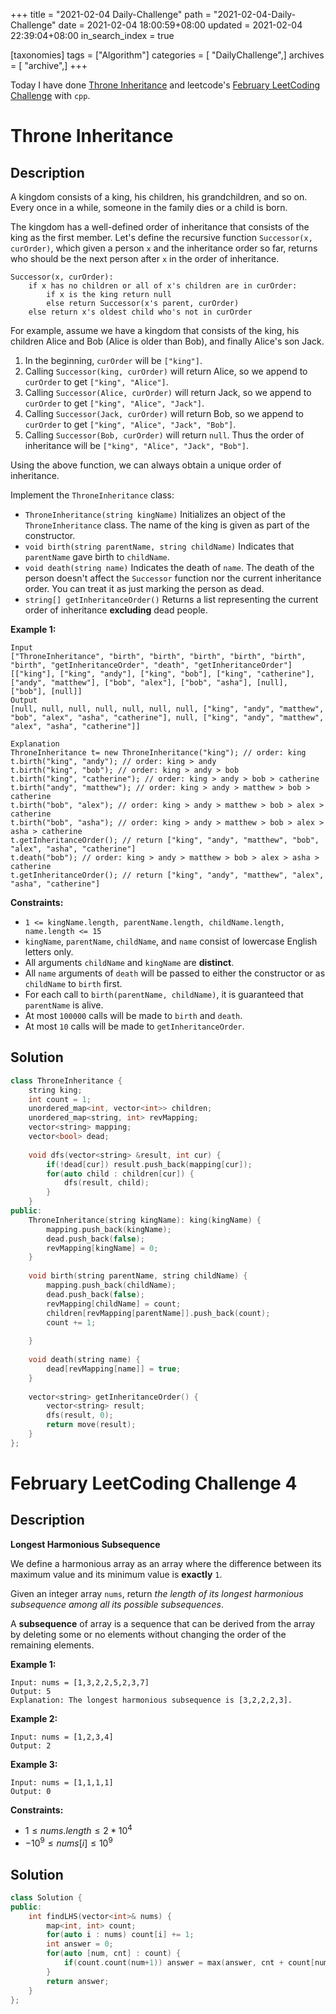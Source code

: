 +++
title = "2021-02-04 Daily-Challenge"
path = "2021-02-04-Daily-Challenge"
date = 2021-02-04 18:00:59+08:00
updated = 2021-02-04 22:39:04+08:00
in_search_index = true

[taxonomies]
tags = ["Algorithm"]
categories = [ "DailyChallenge",]
archives = [ "archive",]
+++

Today I have done [Throne Inheritance](https://leetcode.com/problems/throne-inheritance/) and leetcode's [February LeetCoding Challenge](https://leetcode.com/explore/featured/card/february-leetcoding-challenge-2021/584/week-1-february-1st-february-7th/3628/) with `cpp`.

<!-- more -->

# Throne Inheritance

## Description

A kingdom consists of a king, his children, his grandchildren, and so on. Every once in a while, someone in the family dies or a child is born.

The kingdom has a well-defined order of inheritance that consists of the king as the first member. Let's define the recursive function `Successor(x, curOrder)`, which given a person `x` and the inheritance order so far, returns who should be the next person after `x` in the order of inheritance.

```
Successor(x, curOrder):
    if x has no children or all of x's children are in curOrder:
        if x is the king return null
        else return Successor(x's parent, curOrder)
    else return x's oldest child who's not in curOrder
```

For example, assume we have a kingdom that consists of the king, his children Alice and Bob (Alice is older than Bob), and finally Alice's son Jack.

1. In the beginning, `curOrder` will be `["king"]`.
2. Calling `Successor(king, curOrder)` will return Alice, so we append to `curOrder` to get `["king", "Alice"]`.
3. Calling `Successor(Alice, curOrder)` will return Jack, so we append to `curOrder` to get `["king", "Alice", "Jack"]`.
4. Calling `Successor(Jack, curOrder)` will return Bob, so we append to `curOrder` to get `["king", "Alice", "Jack", "Bob"]`.
5. Calling `Successor(Bob, curOrder)` will return `null`. Thus the order of inheritance will be `["king", "Alice", "Jack", "Bob"]`.

Using the above function, we can always obtain a unique order of inheritance.

Implement the `ThroneInheritance` class:

- `ThroneInheritance(string kingName)` Initializes an object of the `ThroneInheritance` class. The name of the king is given as part of the constructor.
- `void birth(string parentName, string childName)` Indicates that `parentName` gave birth to `childName`.
- `void death(string name)` Indicates the death of `name`. The death of the person doesn't affect the `Successor` function nor the current inheritance order. You can treat it as just marking the person as dead.
- `string[] getInheritanceOrder()` Returns a list representing the current order of inheritance **excluding** dead people.

 

**Example 1:**

```
Input
["ThroneInheritance", "birth", "birth", "birth", "birth", "birth", "birth", "getInheritanceOrder", "death", "getInheritanceOrder"]
[["king"], ["king", "andy"], ["king", "bob"], ["king", "catherine"], ["andy", "matthew"], ["bob", "alex"], ["bob", "asha"], [null], ["bob"], [null]]
Output
[null, null, null, null, null, null, null, ["king", "andy", "matthew", "bob", "alex", "asha", "catherine"], null, ["king", "andy", "matthew", "alex", "asha", "catherine"]]

Explanation
ThroneInheritance t= new ThroneInheritance("king"); // order: king
t.birth("king", "andy"); // order: king > andy
t.birth("king", "bob"); // order: king > andy > bob
t.birth("king", "catherine"); // order: king > andy > bob > catherine
t.birth("andy", "matthew"); // order: king > andy > matthew > bob > catherine
t.birth("bob", "alex"); // order: king > andy > matthew > bob > alex > catherine
t.birth("bob", "asha"); // order: king > andy > matthew > bob > alex > asha > catherine
t.getInheritanceOrder(); // return ["king", "andy", "matthew", "bob", "alex", "asha", "catherine"]
t.death("bob"); // order: king > andy > matthew > bob > alex > asha > catherine
t.getInheritanceOrder(); // return ["king", "andy", "matthew", "alex", "asha", "catherine"]
```

 

**Constraints:**

- `1 <= kingName.length, parentName.length, childName.length, name.length <= 15`
- `kingName`, `parentName`, `childName`, and `name` consist of lowercase English letters only.
- All arguments `childName` and `kingName` are **distinct**.
- All `name` arguments of `death` will be passed to either the constructor or as `childName` to `birth` first.
- For each call to `birth(parentName, childName)`, it is guaranteed that `parentName` is alive.
- At most `100000` calls will be made to `birth` and `death`.
- At most `10` calls will be made to `getInheritanceOrder`.

## Solution

``` cpp
class ThroneInheritance {
    string king;
    int count = 1;
    unordered_map<int, vector<int>> children;
    unordered_map<string, int> revMapping;
    vector<string> mapping;
    vector<bool> dead;
    
    void dfs(vector<string> &result, int cur) {
        if(!dead[cur]) result.push_back(mapping[cur]);
        for(auto child : children[cur]) {
            dfs(result, child);
        }
    }
public:
    ThroneInheritance(string kingName): king(kingName) {
        mapping.push_back(kingName);
        dead.push_back(false);
        revMapping[kingName] = 0;
    }
    
    void birth(string parentName, string childName) {
        mapping.push_back(childName);
        dead.push_back(false);
        revMapping[childName] = count;
        children[revMapping[parentName]].push_back(count);
        count += 1;
        
    }
    
    void death(string name) {
        dead[revMapping[name]] = true;
    }
    
    vector<string> getInheritanceOrder() {
        vector<string> result;
        dfs(result, 0);
        return move(result);
    }
};
```

# February LeetCoding Challenge 4

## Description

**Longest Harmonious Subsequence**

We define a harmonious array as an array where the difference between its maximum value and its minimum value is **exactly** `1`.

Given an integer array `nums`, return *the length of its longest harmonious subsequence among all its possible subsequences*.

A **subsequence** of array is a sequence that can be derived from the array by deleting some or no elements without changing the order of the remaining elements.

 

**Example 1:**

```
Input: nums = [1,3,2,2,5,2,3,7]
Output: 5
Explanation: The longest harmonious subsequence is [3,2,2,2,3].
```

**Example 2:**

```
Input: nums = [1,2,3,4]
Output: 2
```

**Example 3:**

```
Input: nums = [1,1,1,1]
Output: 0
```

 

**Constraints:**

- $1 \le nums.length \le 2 * 10^4$
- $-10^9 \le nums[i] \le 10^9$

## Solution

``` cpp
class Solution {
public:
    int findLHS(vector<int>& nums) {
        map<int, int> count;
        for(auto i : nums) count[i] += 1;
        int answer = 0;
        for(auto [num, cnt] : count) {
            if(count.count(num+1)) answer = max(answer, cnt + count[num+1]);
        }
        return answer;
    }
};
```